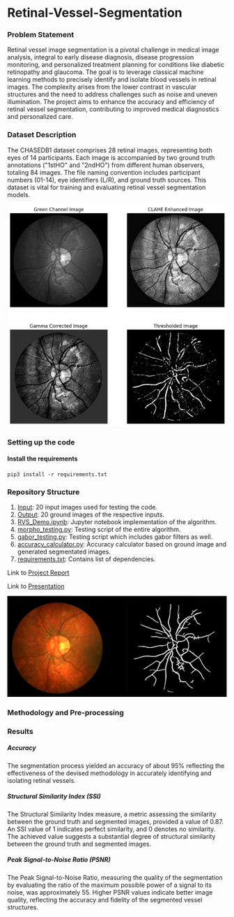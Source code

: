 # Retinal-Vessel-Segmentation

### Problem Statement

Retinal vessel image segmentation is a pivotal challenge in medical image analysis, integral to early disease diagnosis, disease progression monitoring, and personalized treatment planning for conditions like diabetic retinopathy and glaucoma. The goal is to leverage classical machine learning methods to precisely identify and isolate blood vessels in retinal images. The complexity arises from the lower contrast in vascular structures and the need to address challenges such as noise and uneven illumination. The project aims to enhance the accuracy and efficiency of retinal vessel segmentation, contributing to improved medical diagnostics and personalized care.

### Dataset Description
The CHASEDB1 dataset comprises 28 retinal images, representing both eyes of 14 participants. Each image is accompanied by two ground truth annotations ("1stHO" and "2ndHO") from different human observers, totaling 84 images. The file naming convention includes participant numbers (01-14), eye identifiers (L/R), and ground truth sources. This dataset is vital for training and evaluating retinal vessel segmentation models.

![Output](Other/output.png)

### Setting up the code
#### Install the requirements
```  
pip3 install -r requirements.txt
```

###  Repository Structure

1. [Input](https://github.com/UtsvGrg/Retinal-Vessel-Segmentation/tree/main/Input): 20 input images used for testing the code.
2. [Output](https://github.com/UtsvGrg/Retinal-Vessel-Segmentation/tree/main/Ouput): 20 ground images of the respective inputs.
3. [RVS_Demo.ipynb](https://github.com/UtsvGrg/Retinal-Vessel-Segmentation/blob/main/RVS_Demo.ipynb): Jupyter notebook implementation of the algorithm.
4. [morpho_testing.py](https://github.com/UtsvGrg/Retinal-Vessel-Segmentation/blob/main/morpho_testing.py): Testing script of the entire algorithm.
5. [gabor_testing.py](https://github.com/UtsvGrg/Retinal-Vessel-Segmentation/blob/main/gabor_testing.py): Testing script which includes gabor filters as well.
6. [accuracy_calculator.py](https://github.com/UtsvGrg/Retinal-Vessel-Segmentation/blob/main/accuracy_calculator.py): Accuracy calculator based on ground image and generated segmentated images.
7. [requirements.txt](https://github.com/UtsvGrg/Retinal-Vessel-Segmentation/blob/main/requirements.txt): Contains list of dependencies.

Link to [Project Report](https://github.com/UtsvGrg/Retinal-Vessel-Segmentation/blob/main/RVS_ProjectReport.pdf)

Link to [Presentation](https://github.com/UtsvGrg/Retinal-Vessel-Segmentation/blob/main/Retinal%20Vessel%20Segmentation.pdf)

![Output](Other/Demo_Image.png)

### Methodology and Pre-processing

### Results
##### Accuracy
The segmentation process yielded an accuracy of about 95% reflecting the effectiveness of the devised methodology in accurately identifying and isolating retinal vessels.
##### Structural Similarity Index (SSI)
The Structural Similarity Index measure, a metric assessing the similarity between the ground truth and segmented images, provided a value of 0.87. An SSI value of 1 indicates perfect similarity, and 0 denotes no similarity. The achieved value suggests a substantial degree of structural similarity between the ground truth and segmented images.
##### Peak Signal-to-Noise Ratio (PSNR)
The Peak Signal-to-Noise Ratio, measuring the quality of the segmentation by evaluating the ratio of the maximum possible power of a signal to its noise, was approximately
55. Higher PSNR values indicate better image quality, reflecting the accuracy and fidelity of the segmented vessel structures.
